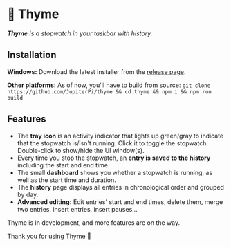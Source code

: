 # 🌿 Thyme

_**Thyme** is a stopwatch in your taskbar with history._

## Installation

**Windows:** Download the latest installer from the [release page](https://github.com/JupiterPi/thyme/releases/latest). 

**Other platforms:** As of now, you'll have to build from source: `git clone https://github.com/JupiterPi/thyme && cd thyme && npm i && npm run build`

## Features

- The **tray icon** is an activity indicator that lights up green/gray to indicate that the stopwatch is/isn't running. Click it to toggle the stopwatch. Double-click to show/hide the UI window(s).
- Every time you stop the stopwatch, an **entry is saved to the history** including the start and end time. 
- The small **dashboard** shows you whether a stopwatch is running, as well as the start time and duration. 
- The **history** page displays all entries in chronological order and grouped by day.
- **Advanced editing:** Edit entries' start and end times, delete them, merge two entries, insert entries, insert pauses...

Thyme is in development, and more features are on the way. 

Thank you for using Thyme 🌿